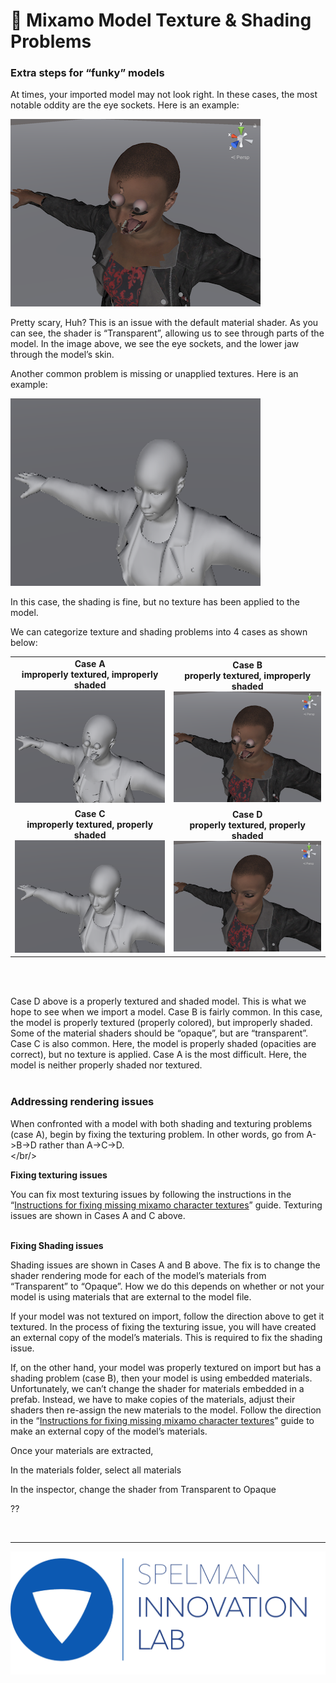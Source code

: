<link rel="stylesheet" href="../css/images.css" />

&#x1F4D8; Mixamo Model Texture & Shading Problems
=================================================



### Extra steps for “funky” models

At times, your imported model may not look right.  In these cases, the most notable oddity are the eye sockets.  Here is an example:



![](mixamo_texture_and_shading_problems/caseB.png?style=center60)



Pretty scary, Huh?  This is an issue with the default material shader.  As you can see, the shader is “Transparent”, allowing us to see through parts of the model.  In the image above, we see the eye sockets, and the lower jaw through the model’s skin.

Another common problem is missing or unapplied textures.  Here is an example:

![](mixamo_texture_and_shading_problems/caseC.png?style=center60)

In this case, the shading is fine, but no texture has been applied to the model.

We can categorize texture and shading problems into 4 cases as shown below:



|  |  |
|:---:|:---:|
|**Case A<br/>improperly textured, improperly shaded**![](mixamo_texture_and_shading_problems/caseA.png?style=center80)|**Case B<br/>properly textured, improperly shaded**![](mixamo_texture_and_shading_problems/caseB.png?style=center80)|
|**Case C<br/>improperly textured, properly shaded**![](mixamo_texture_and_shading_problems/caseC.png?style=center80)|**Case D<br/>properly textured, properly shaded**![](mixamo_texture_and_shading_problems/caseD.png?style=center80)|

<br/><br/>

Case D above is a properly textured and shaded model.  This is what we hope to see when we import a model.  Case B is fairly common.  In this case, the model is properly textured (properly colored), but improperly shaded.  Some of the material shaders should be “opaque”, but are “transparent”.  Case C is also common.  Here, the model is properly shaded (opacities are correct), but no texture is applied.  Case A is the most difficult.  Here, the model is neither properly shaded nor textured.
<br/><br/>

### Addressing rendering issues

When confronted with a model with both shading and texturing problems (case A), begin by fixing the texturing problem.  In other words, go from A->B->D rather than A->C->D.
<br/></br/>

**Fixing texturing issues**

You can fix most texturing issues by following the instructions in the “[Instructions for fixing missing mixamo character textures](fixing_missing_textures.md)” guide.  Texturing issues are shown in Cases A and C above.
<br/><br/>

**Fixing Shading issues**

Shading issues are shown in Cases A and B above.  The fix is to change the shader rendering mode for each of the model’s materials from “Transparent” to  “Opaque”.  How we do this depends on whether or not your model is using materials that are external to the model file.

If your model was not textured on import, follow the direction above to get it textured.  In the process of fixing the texturing issue, you will have created an external copy of the model’s materials.  This is required to fix the shading issue.

If, on the other hand, your model was properly textured on import but has a shading problem (case B), then your model is  using embedded materials.  Unfortunately, we can’t change the shader for materials embedded in a prefab.  Instead, we have to make copies of the materials, adjust their shaders then re-assign the new materials to the model.  Follow the direction in the “[Instructions for fixing missing mixamo character textures](fixing_missing_textures.md)” guide to make an external copy of the model’s materials.


Once your materials are extracted, 

In the materials folder, select all materials

In the inspector, change the shader from Transparent to Opaque



??




<br><hr>

![](images/il_logo.png?style=center20)
